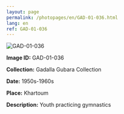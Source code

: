 ```yaml
---
layout: page
permalink: /photopages/en/GAD-01-036.html
lang: en
ref: GAD-01-036
---
```


![GAD-01-036](/smallimages/GAD-01-036-600.jpg)

**Image ID:** GAD-01-036

**Collection:** Gadalla Gubara Collection

**Date:** 1950s-1960s

**Place:** Khartoum

**Description:** Youth practicing gymnastics
